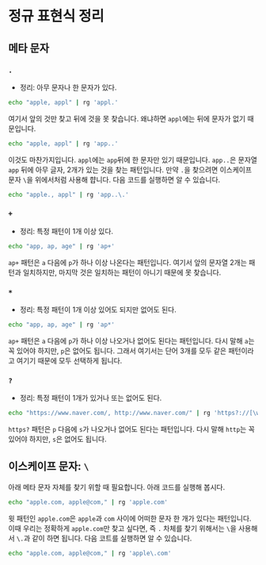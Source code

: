 # 정규 표현식 정리

## 메타 문자

### `.`

- 정리: 아무 문자나 한 문자가 있다.

```bash
echo "apple, appl" | rg 'appl.'
```

여기서 앞의 것만 찾고 뒤에 것을 못 찾습니다. 왜냐하면 `appl`에는 뒤에 문자가 없기 때문입니다.

```bash
echo "apple, appl" | rg 'app..'
```

이것도 마찬가지입니다. `appl`에는 `app`뒤에 한 문자만 있기 때문입니다. `app..`은 문자열 `app` 뒤에 아무 글자, 2개가 있는 것을 찾는 패턴입니다. 만약 `.`을 찾으려면 이스케이프 문자 `\`을 위에서처럼 사용해 햡니다. 다음 코드를 실행하면 알 수 있습니다.

```bash
echo "apple., appl" | rg 'app..\.'
```

### `+`

- 정리: 특정 패턴이 1개 이상 있다.

```bash
echo "app, ap, age" | rg 'ap+'
```

`ap+` 패턴은 `a` 다음에 `p`가 하나 이상 나온다는 패턴입니다. 여기서 앞의 문자열 2개는 패턴과 일치하지만, 마지막 것은 일치하는 패턴이 아니기 때문에 못 찾습니다.

### `*`

- 정리: 특정 패턴이 1개 이상 있어도 되지만 없어도 된다.

```bash
echo "app, ap, age" | rg 'ap*'
```

`ap+` 패턴은 `a` 다음에 `p`가 하나 이상 나오거나 없어도 된다는 패턴입니다. 다시 말해 `a`는 꼭 있어야 하지만, `p`은 없어도 됩니다. 그래서 여기서는 단어 3개를 모두 같은 패턴이라고 여기기 때문에 모두 선택하게 됩니다.

### `?`

- 정리: 특정 패턴이 1개가 있거나 또는 없어도 된다.

```bash
echo "https://www.naver.com/, http://www.naver.com/" | rg 'https?://[\w./]+'
```

`https?` 패턴은 `p` 다음에 `s`가 나오거나 없어도 된다는 패턴입니다. 다시 말해 `http`는 꼭 있어야 하지만, `s`은 없어도 됩니다.

## 이스케이프 문자: `\`

아래 메타 문자 자체를 찾기 위할 때 필요합니다. 아래 코드를 실행해 봅시다.

```bash
echo "apple.com, apple@com," | rg 'apple.com'
```

윗 패턴인 `apple.com`은 `apple`과 `com` 사이에 어떠한 문자 한 개가 있다는 패턴입니다. 이때 우리는 정확하게 `apple.com`만 찾고 싶다면, 즉 `.` 차체를 찾기 위해서는 `\`을 사용해서 `\.`과 같이 하면 됩니다. 다음 코트를 실행하면 알 수 있습니다.

```bash
echo "apple.com, apple@com," | rg 'apple\.com'
```
